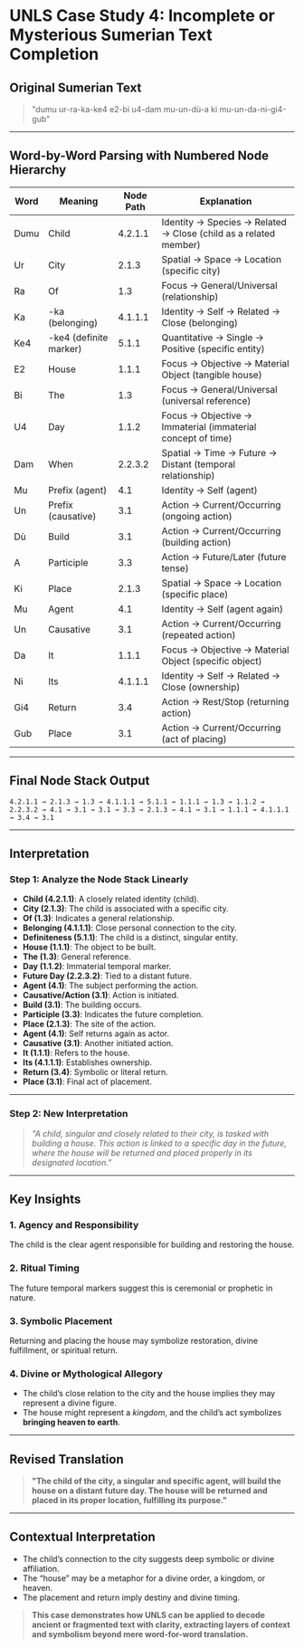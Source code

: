 # UNLS Case Study 4: Incomplete or Mysterious Sumerian Text Completion

## Original Sumerian Text

> "dumu ur-ra-ka-ke4 e2-bi u4-dam mu-un-dù-a ki mu-un-da-ni-gi4-gub"

---

## Word-by-Word Parsing with Numbered Node Hierarchy

| Word | Meaning                | Node Path | Explanation                                                      |
| ---- | ---------------------- | --------- | ---------------------------------------------------------------- |
| Dumu | Child                  | 4.2.1.1   | Identity → Species → Related → Close (child as a related member) |
| Ur   | City                   | 2.1.3     | Spatial → Space → Location (specific city)                       |
| Ra   | Of                     | 1.3       | Focus → General/Universal (relationship)                         |
| Ka   | -ka (belonging)        | 4.1.1.1   | Identity → Self → Related → Close (belonging)                    |
| Ke4  | -ke4 (definite marker) | 5.1.1     | Quantitative → Single → Positive (specific entity)               |
| E2   | House                  | 1.1.1     | Focus → Objective → Material Object (tangible house)             |
| Bi   | The                    | 1.3       | Focus → General/Universal (universal reference)                  |
| U4   | Day                    | 1.1.2     | Focus → Objective → Immaterial (immaterial concept of time)      |
| Dam  | When                   | 2.2.3.2   | Spatial → Time → Future → Distant (temporal relationship)        |
| Mu   | Prefix (agent)         | 4.1       | Identity → Self (agent)                                          |
| Un   | Prefix (causative)     | 3.1       | Action → Current/Occurring (ongoing action)                      |
| Dù   | Build                  | 3.1       | Action → Current/Occurring (building action)                     |
| A    | Participle             | 3.3       | Action → Future/Later (future tense)                             |
| Ki   | Place                  | 2.1.3     | Spatial → Space → Location (specific place)                      |
| Mu   | Agent                  | 4.1       | Identity → Self (agent again)                                    |
| Un   | Causative              | 3.1       | Action → Current/Occurring (repeated action)                     |
| Da   | It                     | 1.1.1     | Focus → Objective → Material Object (specific object)            |
| Ni   | Its                    | 4.1.1.1   | Identity → Self → Related → Close (ownership)                    |
| Gi4  | Return                 | 3.4       | Action → Rest/Stop (returning action)                            |
| Gub  | Place                  | 3.1       | Action → Current/Occurring (act of placing)                      |

---

## Final Node Stack Output

```
4.2.1.1 → 2.1.3 → 1.3 → 4.1.1.1 → 5.1.1 → 1.1.1 → 1.3 → 1.1.2 → 2.2.3.2 → 4.1 → 3.1 → 3.1 → 3.3 → 2.1.3 → 4.1 → 3.1 → 1.1.1 → 4.1.1.1 → 3.4 → 3.1
```

---

## Interpretation

### Step 1: Analyze the Node Stack Linearly

* **Child (4.2.1.1)**: A closely related identity (child).
* **City (2.1.3)**: The child is associated with a specific city.
* **Of (1.3)**: Indicates a general relationship.
* **Belonging (4.1.1.1)**: Close personal connection to the city.
* **Definiteness (5.1.1)**: The child is a distinct, singular entity.
* **House (1.1.1)**: The object to be built.
* **The (1.3)**: General reference.
* **Day (1.1.2)**: Immaterial temporal marker.
* **Future Day (2.2.3.2)**: Tied to a distant future.
* **Agent (4.1)**: The subject performing the action.
* **Causative/Action (3.1)**: Action is initiated.
* **Build (3.1)**: The building occurs.
* **Participle (3.3)**: Indicates the future completion.
* **Place (2.1.3)**: The site of the action.
* **Agent (4.1)**: Self returns again as actor.
* **Causative (3.1)**: Another initiated action.
* **It (1.1.1)**: Refers to the house.
* **Its (4.1.1.1)**: Establishes ownership.
* **Return (3.4)**: Symbolic or literal return.
* **Place (3.1)**: Final act of placement.

---

### Step 2: New Interpretation

> *"A child, singular and closely related to their city, is tasked with building a house. This action is linked to a specific day in the future, where the house will be returned and placed properly in its designated location."*

---

## Key Insights

### 1. Agency and Responsibility

The child is the clear agent responsible for building and restoring the house.

### 2. Ritual Timing

The future temporal markers suggest this is ceremonial or prophetic in nature.

### 3. Symbolic Placement

Returning and placing the house may symbolize restoration, divine fulfillment, or spiritual return.

### 4. Divine or Mythological Allegory

* The child’s close relation to the city and the house implies they may represent a divine figure.
* The house might represent a *kingdom*, and the child’s act symbolizes **bringing heaven to earth**.

---

## Revised Translation

> **"The child of the city, a singular and specific agent, will build the house on a distant future day. The house will be returned and placed in its proper location, fulfilling its purpose."**

---

## Contextual Interpretation

* The child’s connection to the city suggests deep symbolic or divine affiliation.
* The “house” may be a metaphor for a divine order, a kingdom, or heaven.
* The placement and return imply destiny and divine timing.

> **This case demonstrates how UNLS can be applied to decode ancient or fragmented text with clarity, extracting layers of context and symbolism beyond mere word-for-word translation.**
